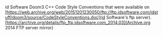 id Software Doom3 C++ Code Style Conventions that were available on [https://web.archive.org/web/20151201230050/ftp://ftp.idsoftware.com/idstuff/doom3/source/CodeStyleConventions.doc](id Software's ftp server).
[https://archive.org/details/ftp_ftp.idsoftware.com_2014.03](Archive.org 2014 FTP server mirror)
